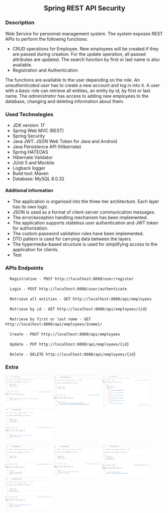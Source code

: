 <h2 align="center">Spring REST API Security</h2>

### Description 
Web Service for personnel management system.
The system exposes REST APIs to perform the following functions:
 - CRUD operations for Employee. New employees will be created if they are passed during creation.
   For the update operation, all passed attributes are updated. The search function by first or last name is also available.
 - Registration and Authentication

The functions are available to the user depending on the *role*.
*An unauthenticated user* has to create a new account and log in into it. A user with a *basic* role can retrieve all entities, an entity by id, by first or last name.
The *administrator* has access to adding new employees to the database, changing and deleting information about them.


### Used Technologies
* JDK version: 17
* Spring Web MVC (REST)
* Spring Security
* Java JWT: JSON Web Token for Java and Android
* Java Persistence API (Hibernate)
* Spring HATEOAS
* Hibernate Validator
* JUnit 5 and Mockito
* Logback logger
* Build tool: Maven
* Database: MySQL 8.0.32

#### Additional information
   * The application is organised into the three-tier architecture. Each layer has its own logic.
   * JSON is used as a format of client-server communication messages.
   * The error/exception handling mechanism has been implemented.
   * The application supports stateless user authentication and JWT token for authorization.
   * The custom password validation rules have been implemented.
   * DTO pattern is used for carrying data between the layers.
   * The hypermedia-based structure is used for simplifying access to the application for clients.
   * Test

### APIs Endpoints

      Registration - POST http://localhost:8080/user/register

      Login - POST http://localhost:8080/user/authenticate

      Retrieve all entities - GET http://localhost:8080/api/employees

      Retrieve by id - GET http://localhost:8080/api/employees/{id}

      Retrieve by first or last name - GET http://localhost:8080/api/employees/{name}/

      Create - POST http://localhost:8080/api/employees

      Update - PUT http://localhost:8080/api/employees/{id}

      Delete - DELETE http://localhost:8080/api/employees/{id}

### Extra
<p float="left">
<img height="100" src="screenshots\already-exists.png" title="already-exists" width="150"/>
<img height="100" src="screenshots\authentication.png" title="authentication" width="150"/>
<img height="100" src="screenshots\by-id.png" title="by-id" width="150"/>
<img height="100" src="screenshots\does-not-exist.png" title="does not exist" width="150"/>
</p>

<p>
<img height="100" src="screenshots\not-authenticated.png" title="not-authenticated" width="150"/>
<img height="100" src="screenshots\not-authorized.png" title="not-authorized" width="150"/>
<img height="100" src="screenshots\registration-errors.png" title="registration-errors" width="150"/>
<img height="100" src="screenshots\registration.png" title="registration" width="150"/>
</p>










      
      
      

  
